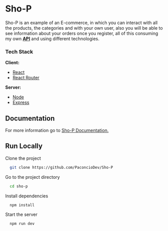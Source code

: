 
# Sho-P

Sho-P is an example of an E-commerce, in which you can interact with all the products, the categories and with your own user, also you will be able to see information about your orders once you register, all of this consuming my own <a href='https://github.com/PaconcioDev/Sho-P-API' target='_blank'>**API**</a> and using different technologies.

### Tech Stack

**Client:** 
- <a href='https://react.dev' target='_blank'>React</a>
- <a href='https://reactrouter.com/en/main' target='_blank'>React Router</a>

**Server:** 
- <a href='https://nodejs.org/en' target='_blank'>Node</a>
- <a href='https://expressjs.com' target='_blank'>Express</a>

## Documentation

For more information go to <a href='https://docs.google.com/document/d/1oMhsqnO1UfKY2hjcwzQpOAnljF6lT5uw7UwUpZRvIqk/edit?usp=sharing' target='_blank'>Sho-P Documentation.</a>

## Run Locally

Clone the project

```bash
  git clone https://github.com/PaconcioDev/Sho-P
```

Go to the project directory

```bash
  cd sho-p
```

Install dependencies

```bash
  npm install
```

Start the server

```bash
  npm run dev
```
